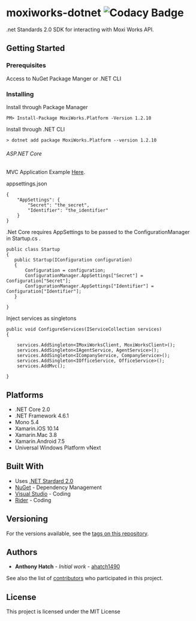 # moxiworks-dotnet ![Codacy Badge](https://api.codacy.com/project/badge/Grade/d3e46b3d41624fea8f61b1da33cb7139)

 .net Standards 2.0 SDK for interacting with Moxi Works API.

## Getting Started


### Prerequisites

  Access to NuGet Package Manger or .NET CLI


### Installing

Install through Package Manager

```
PM> Install-Package MoxiWorks.Platform -Version 1.2.10

```

Install through .NET CLI

```
> dotnet add package MoxiWorks.Platform --version 1.2.10

```
###### ASP.NET Core  
MVC Application Example [Here](https://github.com/ahatch1490/moxiworks_platform_example).


appsettings.json
```
{
    "AppSettings": {
        "Secret": "the_secret",
        "Identifier": "the_identifier"
    }
}
```
.Net Core requires AppSettings to be passed to the  ConfigurationManager in Startup.cs .
```
public class Startup
{
   public Startup(IConfiguration configuration)
   {
       Configuration = configuration;
       ConfigurationManager.AppSettings["Secret"] = Configuration["Secret"];
       ConfigurationManager.AppSettings["Identifier"] = Configuration["Identifier"];
   }

}
```
Inject services as singletons
```
public void ConfigureServices(IServiceCollection services)
{

    services.AddSingleton<IMoxiWorksClient, MoxiWorksClient>();
    services.AddSingleton<IAgentService, AgentService>();
    services.AddSingleton<ICompanyService, CompanyService>();
    services.AddSingleton<IOfficeService, OfficeService>();
    services.AddMvc();

}
```
## Platforms 
* .NET Core 2.0
* .NET Framework 4.6.1
* Mono 5.4
* Xamarin.iOS 10.14
* Xamarin.Mac 3.8
* Xamarin.Android 7.5
* Universal Windows Platform vNext

## Built With

* Uses [.NET Stardard 2.0](https://blogs.msdn.microsoft.com/dotnet/2017/08/14/announcing-net-standard-2-0/) 
* [NuGet](https://www.nuget.org/) - Dependency Management
* [Visual Studio](https://www.visualstudio.com/) - Coding
* [Rider](https://www.jetbrains.com/rider/) - Coding


## Versioning
For the versions available, see the [tags on this repository](https://github.com/moxiworks-platform/moxiworks-dotnet/tags).

## Authors

* **Anthony Hatch** - *Initial work* - [ahatch1490](https://github.com/ahatch1490/)

See also the list of [contributors](https://github.com/moxiworks-platform/moxiworks-dotnet/graphs/contributors) who participated in this project.

## License

This project is licensed under the MIT License
